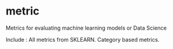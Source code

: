 # metric


Metrics for evaluating machine learning models or Data Science


Include :
   All metrics from SKLEARN.
   Category based metrics.









